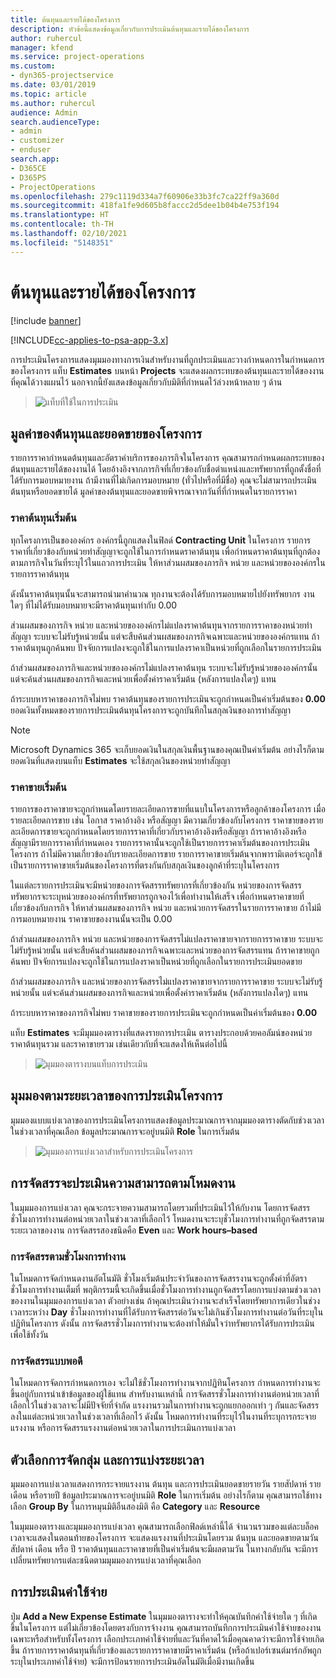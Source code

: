 ```yaml
---
title: ต้นทุนและรายได้ของโครงการ
description: หัวข้อนี้แสดงข้อมูลเกี่ยวกับการประเมินต้นทุนและรายได้ของโครงการ
author: ruhercul
manager: kfend
ms.service: project-operations
ms.custom:
- dyn365-projectservice
ms.date: 03/01/2019
ms.topic: article
ms.author: ruhercul
audience: Admin
search.audienceType:
- admin
- customizer
- enduser
search.app:
- D365CE
- D365PS
- ProjectOperations
ms.openlocfilehash: 279c1119d334a7f60906e33b3fc7ca22ff9a360d
ms.sourcegitcommit: 418fa1fe9d605b8faccc2d5dee1b04b4e753f194
ms.translationtype: HT
ms.contentlocale: th-TH
ms.lasthandoff: 02/10/2021
ms.locfileid: "5148351"
---
```

# <a name="project-costs-and-revenue"></a>ต้นทุนและรายได้ของโครงการ

[!include [banner](../includes/psa-now-project-operations.md)]

[!INCLUDE[cc-applies-to-psa-app-3.x](../includes/cc-applies-to-psa-app-3x.md)]

การประเมินโครงการแสดงมุมมองทางการเงินสำหรับงานที่ถูกประเมินและวางกำหนดการในกำหนดการของโครงการ แท็บ **Estimates** บนหน้า **Projects** จะแสดงผลกระทบของต้นทุนและรายได้ของงานที่คุณได้วางแผนไว้ นอกจากนี้ยังแสดงข้อมูลเกี่ยวกับมิติที่กำหนดไว้ล่วงหน้าหลาย ๆ ด้าน 

> ![แท็บที่ใช้ในการประเมิน](media/project-5.png)

## <a name="cost-and-sales-values-of-the-project"></a>มูลค่าของต้นทุนและยอดขายของโครงการ

รายการราคากำหนดต้นทุนและอัตราค่าบริการของภารกิจในโครงการ คุณสามารถกำหนดผลกระทบของต้นทุนและรายได้ของงานได้ โดยอ้างอิงจากภารกิจที่เกี่ยวข้องกับชื่อตำแหน่งและทรัพยากรที่ถูกตั้งชื่อที่ได้รับการมอบหมายงาน ถ้ามีงานที่ไม่เกิดการมอบหมาย (ทั่วไปหรือที่มีชื่อ) คุณจะไม่สามารถประเมินต้นทุนหรือยอดขายได้ มูลค่าของต้นทุนและยอดขายพิจารณาจากวันที่ที่กำหนดในรายการราคา

### <a name="default-cost-price"></a>ราคาต้นทุนเริ่มต้น  

ทุกโครงการเป็นขององค์กร องค์กรนี้ถูกแสดงในฟิลด์ **Contracting Unit** ในโครงการ รายการราคาที่เกี่ยวข้องกับหน่วยทำสัญญาจะถูกใช้ในการกำหนดราคาต้นทุน เพื่อกำหนดราคาต้นทุนที่ถูกต้องตามภารกิจในวันที่ระบุไว้ในแถวการประเมิน ให้หาส่วนผสมของภารกิจ หน่วย และหน่วยขององค์กรในรายการราคาต้นทุน 

ดังนั้นราคาต้นทุนนั้นจะสามารถนำมาคำนวณ ทุกงานจะต้องได้รับการมอบหมายไปยังทรัพยากร งานใดๆ ที่ไม่ได้รับมอบหมายจะมีราคาต้นทุนเท่ากับ 0.00

ส่วนผสมของภารกิจ หน่วย และหน่วยขององค์กรไม่แปลงราคาต้นทุนจากรายการราคาของหน่วยทำสัญญา ระบบจะไม่รับรู้หน่วยนั้น แต่จะสืบค้นส่วนผสมของภารกิจเฉพาะและหน่วยขององค์กรแทน ถ้าราคาต้นทุนถูกค้นพบ ปัจจัยการแปลงจะถูกใช้ในการแปลงราคาเป็นหน่วยที่ถูกเลือกในรายการประเมิน

ถ้าส่วนผสมของภารกิจและหน่วยขององค์กรไม่แปลงราคาต้นทุน ระบบจะไม่รับรู้หน่วยขององค์กรนั้น แต่จะค้นส่วนผสมของภารกิจและหน่วยเพื่อตั้งค่าราคาเริ่มต้น (หลังการแปลงใดๆ) แทน

ถ้าระบบหาราคาของภารกิจไม่พบ ราคาต้นทุนของรายการประเมินจะถูกกำหนดเป็นค่าเริ่มต้นของ **0.00** ยอดเงินทั้งหมดของรายการประเมินต้นทุนโครงการจะถูกบันทึกในสกุลเงินของการทำสัญญา

> [!NOTE]
> Microsoft Dynamics 365 จะเก็บยอดเงินในสกุลเงินพื้นฐานของคุณเป็นค่าเริ่มต้น อย่างไรก็ตาม ยอดเงินที่แสดงบนแท็บ **Estimates** จะใช้สกุลเงินของหน่วยทำสัญญา  

### <a name="default-sales-price"></a>ราคาขายเริ่มต้น 

รายการของราคาขายจะถูกกำหนดโดยรายละเอียดการขายที่แนบในโครงการหรือลูกค้าของโครงการ เมื่อรายละเอียดการขาย เช่น โอกาส ราคาอ้างอิง หรือสัญญา มีความเกี่ยวข้องกับโครงการ ราคาขายของรายละเอียดการขายจะถูกกำหนดโดยรายการราคาที่เกี่ยวกับราคาอ้างอิงหรือสัญญา ถ้าราคาอ้างอิงหรือสัญญามีรายการราคาที่กำหนดเอง รายการราคานั้นจะถูกใช้เป็นรายการราคาเริ่มต้นของการประเมินโครงการ ถ้าไม่มีความเกี่ยวข้องกับรายละเอียดการขาย รายการราคาขายเริ่มต้นจากพารามิเตอร์จะถูกใข้เป็นรายการราคาขายเริ่มต้นของโครงการที่ตรงกันกับสกุลเงินของลูกค้าที่ระบุในโครงการ

ในแต่ละรายการประเมินจะมีหน่วยของการจัดสรรทรัพยากรที่เกี่ยวข้องกัน หน่วยของการจัดสรรทรัพยากรจะระบุหน่วยขององค์กรที่ทรัพยากรถูกจองไว้เพื่อทำงานให้เสร็จ เพื่อกำหนดราคาขายที่เกี่ยวข้องกับภารกิจ ให้หาส่วนผสมของภารกิจ หน่วย และหน่วยการจัดสรรในรายการราคาขาย ถ้าไม่มีการมอบหมายงาน ราคาขายของงานนั้นจะเป็น 0.00

ถ้าส่วนผสมของภารกิจ หน่วย และหน่วยของการจัดสรรไม่แปลงราคาขายจากรายการราคาขาย ระบบจะไม่รับรู้หน่วยนั้น แต่จะสืบค้นส่วนผสมของภารกิจเฉพาะและหน่วยของการจัดสรรแทน ถ้าราคาขายถูกค้นพบ ปัจจัยการแปลงจะถูกใช้ในการแปลงราคาเป็นหน่วยที่ถูกเลือกในรายการประเมินยอดขาย 

ถ้าส่วนผสมของภารกิจ และหน่วยของการจัดสรรไม่แปลงราคาขายจากรายการราคาขาย ระบบจะไม่รับรู้หน่วยนั้น แต่จะค้นส่วนผสมของภารกิจและหน่วยเพื่อตั้งค่าราคาเริ่มต้น (หลังการแปลงใดๆ) แทน

ถ้าระบบหาราคาของภารกิจไม่พบ ราคาขายของรายการประเมินจะถูกกำหนดเป็นค่าเริ่มต้นของ **0.00**

แท็บ **Estimates** จะมีมุมมองตารางที่แสดงรายการประเมิน ตารางประกอบด้วยคอลัมน์ของหน่วย ราคาต้นทุนรวม และราคาขายรวม เช่นเดียวกับที่จะแสดงให้เห็นต่อไปนี้ 

> ![มุมมองตารางบนแท็บการประเมิน](media/project-6.png)

## <a name="time-phased-view-of-project-estimates"></a>มุมมองตามระยะเวลาของการประเมินโครงการ

มุมมองแบบแบ่งเวลาของการประเมินโครงการแสดงข้อมูลประมาณการจากมุมมองตารางตัดกับช่วงเวลา ในช่วงเวลาที่คุณเลือก ข้อมูลประมาณการจะอยู่บนมิติ **Role** ในการเริ่มต้น

> ![มุมมองการแบ่งเวลาสำหรับการประเมินโครงการ](media/project-7.png)

## <a name="allocating-estimated-effort-based-on-the-task-mode"></a>การจัดสรรจะประเมินความสามารถตามโหมดงาน

ในมุมมองการแบ่งเวลา คุณจะกระจายความสามารถโดยรวมที่ประเมินไว้ให้กับงาน โดยการจัดสรรชั่วโมงการทำงานต่อหน่วยเวลาในช่วงเวลาที่เลือกไว้ โหมดงานจะระบุชั่วโมงการทำงานที่ถูกจัดสรรตามระยะเวลาของงาน การจัดสรรสองชนิดคือ **Even** และ **Work hours–based**

### <a name="work-hours-based-allocation"></a>การจัดสรรตามชั่วโมงการทำงาน
 
ในโหมดการจัดกำหนดงานอัตโนมัติ ชั่วโมงเริ่มต้นประจำวันของการจัดสรรงานจะถูกตั้งค่าที่อัตราชั่วโมงการทำงานเต็มที่ พฤติกรรมนี้จะเกิดขึ้นเมื่อชั่วโมงการทำงานถูกจัดสรรโดยการแบ่งตามช่วงเวลาของงานในมุมมองการแบ่งเวลา ตัวอย่างเช่น ถ้าคุณประเมินว่างานจะสำเร็จโดยทรัพยาการเดียวในช่วงเวลาระหว่าง **Day** ชั่วโมงการทำงานที่ได้รับการจัดสรรต่อวันจะไม่เกินชัวโมงการทำงานต่อวันที่ระบุในปฏิทินโครงการ ดังนั้น การจัดสรรชั่วโมงการทำงานจะต้องทำให้มั่นใจว่าทรัพยากรได้รับการประเมินเพื่อใช้ทั้งวัน

### <a name="even-allocation"></a>การจัดสรรแบบพอดี

ในโหมดการจัดการกำหนดการเอง จะไม่ใช้ชั่วโมงการทำงานจากปฏิทินโครงการ กำหนดการทำงานจะขึ้นอยู่กับการนำเข้าข้อมูลของผู้ใช้แทน สำหรับงานเหล่านี้ การจัดสรรชั่วโมงการทำงานต่อหน่วยเวลาที่เลือกไว้ในช่วงเวลาจะไม่มีปัจจัยที่จำกัด แรงงานรวมในการทำงานจะถูกแยกออกเท่า ๆ กันและจัดสรรลงในแต่ละหน่วยเวลาในช่วงเวลาที่เลือกไว้ ดังนั้น โหมดการทำงานที่ระบุไว้ในงานที่ระบุการกระจายแรงงาน หรือการจัดสรรแรงงานต่อหน่วยเวลาในการประเมินการแบ่งเวลา

## <a name="grouping-and-time-phasing-options"></a>ตัวเลือกการจัดกลุ่ม และการแบ่งระยะเวลา

มุมมองการแบ่งเวลาแสดงการกระจายแรงงาน ต้นทุน และการประเมินยอดขายรายวัน รายสัปดาห์ รายเดือน หรือรายปี ข้อมูลประมาณการจะอยู่บนมิติ **Role** ในการเริ่มต้น อย่างไรก็ตาม คุณสามารถใช้ทางเลือก **Group By** ในการหมุนมิติอืนสองมิติ คือ **Category** และ **Resource**

ในมุมมองตารางและมุมมองการแบ่งเวลา คุณสามารถเลือกฟิลด์เหล่านี้ได้ จำนวนรวมของแต่ละบล็อคเวลาจะแสดงในตอนท้ายของโครงการ จะแสดงแรงงานที่ประเมินโดยรวม ต้นทุน และยอดขายตามวัน สัปดาห์ เดือน หรือ ปี ราคาต้นทุนและราคาขายที่เป็นค่าเริ่มต้นจะมีผลตามวัน ในทางกลับกัน จะมีการเปลี่ยนทรัพยากรแต่ละชนิดตามมุมมองการแบ่งเวลาที่คุณเลือก

## <a name="expense-estimates"></a>การประเมินค่าใช้จ่าย

ปุ่ม **Add a New Expense Estimate** ในมุมมองตารางจะทำให้คุณบันทึกค่าใช้จ่ายใด ๆ ที่เกิดขึ้นในโครงการ แต่ไม่เกี่ยวข้องโดยตรงกับการจ้างงาน คุณสามารถบันทึกการประเมินค่าใช้จ่ายของงานเฉพาะหรือสำหรับทั้งโครงการ เลือกประเภทค่าใช้จ่ายที่และวันที่คาดไว้เมื่อคุณคาดว่าจะมีการใช้จ่ายเกิดขึ้น ถ้ารายการราคาต้นทุนที่เกี่ยวข้องและรายการราคาขายมีราคาเริ่มต้น (หรือถ้าเปอร์เซนต์มาร์กอัพถูกระบุในประเภทค่าใช้จ่าย) จะมีการป้อนรายการประเมินอัตโนมัติเมื่อมีงานเกิดขึ้น
